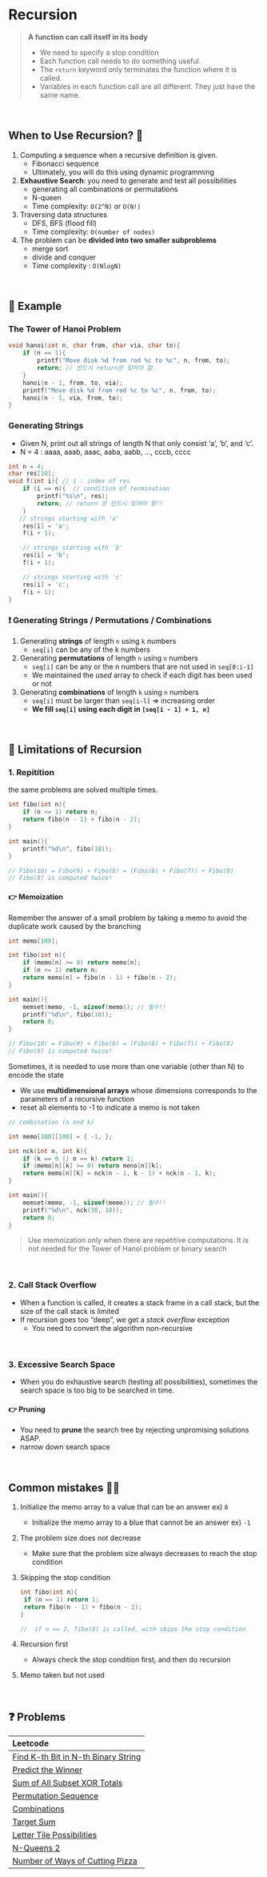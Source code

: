# Recursion

> **A function can call itself in its body**
>
> - We need to specify a stop condition
> - Each function call needs to do something useful.
> - The `return` keyword only terminates the function where it is called.
> - Variables in each function call are all different. They just have the same name.

<br/>

## When to Use Recursion? 🤔

1. Computing a sequence when a recursive definition is given.
   - Fibonacci sequence
   - Ultimately, you will do this using dynamic programming
2. **Exhaustive Search**: you need to generate and test all possibilities
   - generating all combinations or permutations
   - N-queen
   - Time complexity: `O(2^N)` or `O(N!)`
3. Traversing data structures
   - DFS, BFS (flood fill)
   - Time complexity: `O(number of nodes)`
4. The problem can be **divided into two smaller subproblems**
   - merge sort
   - divide and conquer
   - Time complexity : `O(NlogN)`

<br/>

## 📝 Example

### The Tower of Hanoi Problem

```cpp
void hanoi(int n, char from, char via, char to){
	if (n == 1){
		printf("Move disk %d from rod %c to %c", n, from, to);
		return; // 반드시 return문 있어야 함.
	}
	hanoi(n - 1, from, to, via);
	printf("Move disk %d from rod %c to %c", n, from, to);
	hanoi(n - 1, via, from, to);
}
```

### Generating Strings

- Given N, print out all strings of length N that only consist ‘a’, ‘b’, and ‘c’.
- N = 4 : aaaa, aaab, aaac, aaba, aabb, ..., cccb, cccc

```cpp
int n = 4;
char res[10];
void f(int i){ // i : index of res
	if (i == n){  // condition of termination
		printf("%s\n", res);
		return; // return 문 반드시 있어야 함!!
	}
   // strings starting with 'a'
	res[i] = 'a';
	f(i + 1);

	// strings starting with 'b'
	res[i] = 'b';
	f(i + 1);

	// strings starting with 'c'
	res[i] = 'c';
	f(i + 1);
}
```

### ❗ Generating Strings / Permutations / Combinations

1. Generating **strings** of length `n` using `k` numbers
   - `seq[i]` can be any of the k numbers
2. Generating **permutations** of length `n` using `n` numbers
   - `seq[i]` can be any or the n numbers that are not used in `seq[0:i-1]`
   - We maintained the _used_ array to check if each digit has been used or not
3. Generating **combinations** of length `k` using `n` numbers
   - `seq[i]` must be larger than `seq[i-l]` ⇒ increasing order
   - **We fill `seq[i]` using each digit in `[seq[i - 1] + 1, n]`**

<br/>

## 🚀 Limitations of Recursion

### 1. Repitition

the same problems are solved multiple times.

```c
int fibo(int n){
	if (n <= 1) return n;
	return fibo(n - 1) + fibo(n - 2);
}

int main(){
	printf("%d\n", fibo(10));
}

// Fibo(10) = Fibo(9) + Fibo(8) = (Fibo(8) + Fibo(7)) + Fibo(8)
// Fibo(8) is computed twice!
```

#### 👉 Memoization

Remember the answer of a small problem by taking a memo to avoid the duplicate work caused by the branching

```c
int memo[100];

int fibo(int n){
	if (memo[n] >= 0) return memo[n];
	if (n <= 1) return n;
	return memo[n] = fibo(n - 1) + fibo(n - 2);
}

int main(){
	memset(memo, -1, sizeof(memo)); // 필수!!
	printf("%d\n", fibo(10));
	return 0;
}

// Fibo(10) = Fibo(9) + Fibo(8) = (Fibo(8) + Fibo(7)) + Fibo(8)
// Fibo(8) is computed twice!
```

Sometimes, it is needed to use more than one variable (other than N) to encode the state

- We use **multidimensional arrays** whose dimensions corresponds to the parameters of a recursive function
- reset all elements to -1 to indicate a memo is not taken

```c
// combination (n and k)

int memo[100][100] = { -1, };

int nck(int n, int k){
	if (k == 0 || n == k) return 1;
	if (memo[n][k] >= 0) return meno[n][k];
	return memo[n][k] = nck(n - 1, k - 1) + nck(n - 1, k);
}

int main(){
	memset(memo, -1, sizeof(memo)); // 필수!!
	printf("%d\n", nck(30, 10));
	return 0;
}
```

> Use memoization only when there are repetitive computations. It is not needed for the Tower of Hanoi problem or binary search

<br/>

### 2. Call Stack Overflow

- When a function is called, it creates a stack frame in a call stack, but the size of the call stack is limited
- If recursion goes too “deep”, we get a _stack overflow_ exception
  - You need to convert the algorithm non-recursive

<br/>

### 3. Excessive Search Space

- When you do exhaustive search (testing all possibilities), sometimes the search space is too big to be searched in time.

#### 👉 Pruning

- You need to **prune** the search tree by rejecting unpromising solutions ASAP.
- narrow down search space

<br/>

## Common mistakes 🤦‍♀️

1. Initialize the memo array to a value that can be an answer ex) `0`

   - Initialize the memo array to a blue that cannot be an answer ex) `-1`

2. The problem size does not decrease
   - Make sure that the problem size always decreases to reach the stop condition
3. Skipping the stop condition

   ```c
   int fibo(int n){
   	if (n == 1) return 1;
   	return fibo(n - 1) + fibo(n - 2);
   }

   //  if n == 2, fibo(0) is called, with skips the stop condition
   ```

4. Recursion first
   - Always check the stop condition first, and then do recursion
5. Memo taken but not used

<br/>

## ❓ Problems

| Leetcode                                                                                                         |
| :--------------------------------------------------------------------------------------------------------------- |
| [Find K-th Bit in N-th Binary String](https://github.com/eunnbi/algorithm/blob/main/recursion/leetcode/1545.cpp) |
| [Predict the Winner](https://github.com/eunnbi/algorithm/blob/main/recursion/leetcode/486.cpp)                   |
| [Sum of All Subset XOR Totals](https://github.com/eunnbi/algorithm/blob/main/recursion/leetcode/1863.cpp)        |
| [Permutation Sequence](https://github.com/eunnbi/algorithm/blob/main/recursion/leetcode/60.cpp)                  |
| [Combinations](https://github.com/eunnbi/algorithm/blob/main/recursion/leetcode/77.cpp)                          |
| [Target Sum](https://github.com/eunnbi/algorithm/blob/main/recursion/leetcode/494.cpp)                           |
| [Letter Tile Possibilities](https://github.com/eunnbi/algorithm/blob/main/recursion/leetcode/1079.cpp)           |
| [N-Queens 2](https://github.com/eunnbi/algorithm/blob/main/recursion/leetcode/52.cpp)                            |
| [Number of Ways of Cutting Pizza](https://github.com/eunnbi/algorithm/blob/main/recursion/leetcode/1444.cpp)     |
